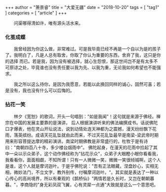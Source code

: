 +++
author = "箫景睿"
title = "大爱无疆"
date = "2018-10-20"
tags = [ "tag1" ]
categories = [ "article" ]
+++

　　问渠哪得清如许，唯有源头活水来。
<!--more-->
### 化茧成蝶

　　我曾经因为你这么做，非常难过。可是我毕竟已经不再是一个自以为是的孩子了。我明白了，凡是人总有取舍，你取了你认为重要的东西，舍弃了我，这只是你的选择
而已。若是我，因为没有被选择，就心生怨恨，那这世间岂不是有太多不可原谅之处，毕竟谁也没有责任要以我为先、以我为重，无论我如何希望也不能强求。

　　我之所以这么待你，是因为我愿意，若能以此换回同样的诚心，固然可喜；若是没有，我也没有什么可以后悔的。

### 拈花一笑

　　林夕《宽恕》的歌词，开头一句唱到："如是我闻"！这句就是来源于佛经。禅宗在中国的发展主要靠的是演讲，
后人根据演讲听来的佛法编撰成书。话说佛陀口才爆表，他在灵山开坛说法，说到动情处连天神都为之震撼，漫天纷纷飘下花雨，落英缤纷。成语天花乱坠就由此而来，不过天花乱坠最早是南梁-梁武帝时期用来形容菩提达摩的精彩演讲。南梁时期佛教是非常盛行的，杜牧于是有诗曰："南朝四百八十寺，多少楼台烟雨中"。
佛陀起身，在漫天的花雨中捡起了其中一朵以示众弟子，这个动作佛经称为"拈花示众"，众弟子大眼瞪小眼你看看我，我看看你，面面相觑，不知所谓！只有一人微微一笑，微微一笑很倾城啊，这个人是谁，这个人就是摩诃迦叶。于是乎佛陀说："吾有正法眼藏，涅盘妙心，实相无相，微妙法门，不立文字，教外别传，付嘱摩诃迦叶。"。其实就是表达了一种以心传心的高尚境界，所以有秦观的《鹊桥仙》"两情若是久长时，又岂在朝朝暮暮。"，李商隐的"身无彩凤双飞翼，心有灵犀一点通"大致就是这么一个意思吧。


